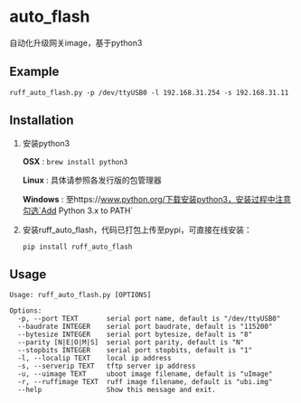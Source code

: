 # auto_flash

自动化升级网关image，基于python3

## Example

```shell
ruff_auto_flash.py -p /dev/ttyUSB0 -l 192.168.31.254 -s 192.168.31.11
```

## Installation

1. 安装python3

   **OSX** : `brew install python3`

   **Linux** : 具体请参照各发行版的包管理器

   **Windows** : 至https://www.python.org/下载安装python3，安装过程中注意勾选`Add Python 3.x to PATH`

2. 安装ruff_auto_flash，代码已打包上传至pypi，可直接在线安装：

   ```shell
   pip install ruff_auto_flash
   ```


## Usage

```shell
Usage: ruff_auto_flash.py [OPTIONS]

Options:
  -p, --port TEXT       serial port name, default is "/dev/ttyUSB0"
  --baudrate INTEGER    serial port baudrate, default is "115200"
  --bytesize INTEGER    serial port bytesize, default is "8"
  --parity [N|E|O|M|S]  serial port parity, default is "N"
  --stopbits INTEGER    serial port stopbits, default is "1"
  -l, --localip TEXT    local ip address
  -s, --serverip TEXT   tftp server ip address
  -u, --uimage TEXT     uboot image filename, default is "uImage"
  -r, --ruffimage TEXT  ruff image filename, default is "ubi.img"
  --help                Show this message and exit.
```

